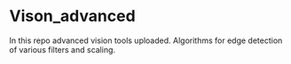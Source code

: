 # Vison_advanced
In this repo advanced vision tools uploaded.
Algorithms for edge detection of various filters and scaling.



